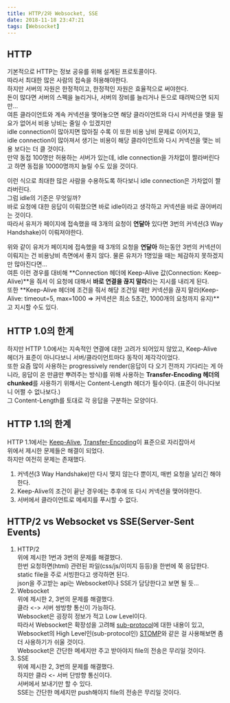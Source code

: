 ```yaml
---
title: HTTP/2와 Websocket, SSE
date: 2018-11-18 23:47:21
tags: [Websocket]
---
```


## HTTP
기본적으로 HTTP는 정보 공유를 위해 설계된 프로토콜이다.  
따라서 최대한 많은 사람의 접속을 허용해야한다.  
하지만 서버의 자원은 한정적이고, 한정적인 자원은 효율적으로 써야한다.  
돈이 많다면 서버의 스펙을 늘리거나, 서버의 장비를 늘리거나 돈으로 때려박으면 되지만...  
여튼 클라이언트와 계속 커넥션을 맺어놓으면 해당 클라이언트와 다시 커넥션을 맺을 필요가 없어서 비용 낭비는 줄일 수 있겠지만  
idle connection이 많아지면 많아질 수록 이 또한 비용 낭비 문제로 이어지고,  
idle connection이 많아져서 생기는 비용이 해당 클라이언트와 다시 커넥션을 맺는 비용 보다는 더 클 것이다.  
만약 동접 100명만 허용하는 서버가 있는데, idle connection을 가차없이 짤라버린다고 하면 동접을 10000명까지 늘릴 수도 있을 것이다.

이런 식으로 최대한 많은 사람을 수용하도록 하다보니 idle connection은 가차없이 짤라버린다.  
그럼 idle의 기준은 무엇일까?  
바로 요청에 대한 응답이 이뤄졌으면 바로 idle이라고 생각하고 커넥션을 바로 끊어버리는 것이다.  
따라서 유저가 페이지에 접속했을 때 3개의 요청이 **연달아** 있다면 3번의 커넥션(3 Way Handshake)이 이뤄져야한다.  

위와 같이 유저가 페이지에 접속했을 때 3개의 요청을 **연달아** 하는동안 3번의 커넥션이 이뤄지는 건 비용낭비 측면에서 좋지 않다.
물론 유저가 1명있을 때는 체감하지 못하겠지만 많아진다면...  
여튼 이런 경우를 대비해 **Connection 헤더에 Keep-Alive 값(Connection: Keep-Alive)**을 줘서 이 요청에 대해서 **바로 연결을 끊지 말라**라는 지시를 내리게 된다.  
또한 **Keep-Alive 헤더에 조건을 줘서 해당 조건일 때만 커넥션을 끊지 말라(Keep-Alive: timeout=5, max=1000 => 커넥션은 최소 5초간, 1000개의 요청까지 유지)**고 지시할 수도 있다.

## HTTP 1.0의 한계  
하지만 HTTP 1.0에서는 지속적인 연결에 대한 고려가 되어있지 않았고, Keep-Alive 헤더가 표준이 아니다보니 서버/클라이언트마다 동작이 제각각이었다.  
또한 요즘 많이 사용하는 progressively render(응답이 다 오기 전까지 기다리는 게 아니라, 응답이 온 만큼만 뿌려주는 방식)를 위해 사용하는
**Transfer-Encoding 헤더의 chunked**를 사용하기 위해서는 Content-Length 헤더가 필수이다. (표준이 아니다보니 어쩔 수 없나보다.)  
그 Content-Length를 토대로 각 응답을 구분하는 모양이다. 

## HTTP 1.1의 한계
HTTP 1.1에서는 [Keep-Alive](https://tools.ietf.org/html/rfc7230#appendix-A.1.2), [Transfer-Encoding](https://tools.ietf.org/html/rfc7230#section-3.3.1)이 표준으로 자리잡아서  
위에서 제시한 문제들은 해결이 되었다.  
하지만 여전히 문제는 존재했다.  
1. 커넥션(3 Way Handshake)만 다시 맺지 않는다 뿐이지, 매번 요청을 날리긴 해야한다.  
2. Keep-Alive의 조건이 끝난 경우에는 추후에 또 다시 커넥션을 맺어야한다.  
3. 서버에서 클라이언트로 메세지를 푸시할 수 없다.  

## HTTP/2 vs Websocket vs SSE(Server-Sent Events)
1. HTTP/2  
위에 제시한 1번과 3번의 문제를 해결했다.  
한번 요청하면(html) 관련된 파일(css/js/이미지 등등)을 한번에 쭉 응답한다.
static file을 주로 서빙한다고 생각하면 된다.  
json을 주고받는 api는 Websocket이나 SSE가 담당한다고 보면 될 듯...  
2. Websocket  
위에 제시한 2, 3번의 문제를 해결했다.  
클라 <-> 서버 쌍방향 통신이 가능하다.  
Websocket은 굉장히 정보가 적고 Low Level이다.  
따라서 Websocket은 확장성을 고려해 [sub-protocol](https://tools.ietf.org/html/rfc6455#section-1.9)에 대한 내용이 있고,  
Websocket의 High Level인(sub-protocol인) [STOMP](https://stomp.github.io/)와 같은 걸 사용해보면 좀 더 사용하기가 쉬울 것이다.  
Websocket은 간단한 메세지만 주고 받아야지 file의 전송은 무리일 것이다.
3. SSE  
위에 제시한 2, 3번의 문제를 해결했다.  
하지만 클라 <- 서버 단방향 통신이다.  
서버에서 보내기만 할 수 있다.  
SSE는 간단한 메세지만 push해야지 file의 전송은 무리일 것이다.
